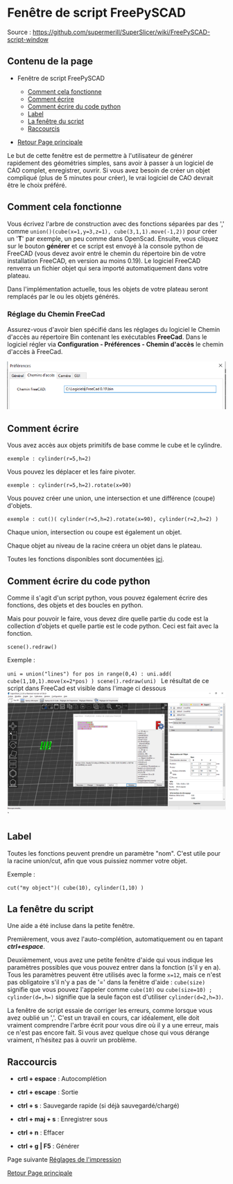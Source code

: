 # Fenêtre de script FreePySCAD

Source : <https://github.com/supermerill/SuperSlicer/wiki/FreePySCAD-script-window>

## Contenu de la page

* Fenêtre de script FreePySCAD
	* [Comment cela fonctionne](#comment-cela-fonctionne)
	* [Comment écrire](#comment-écrire)
	* [Comment écrire du code python](#comment-écrire-du-code-python)
	* [Label](#label)
	* [La fenêtre du script](#la-fenêtre-du-script)
	* [Raccourcis](#raccourcis)

* [Retour Page principale](../superslicer.md)


Le but de cette fenêtre est de permettre à l'utilisateur de générer rapidement des géométries simples, sans avoir à passer à un logiciel de CAO complet, enregistrer, ouvrir. Si vous avez besoin de créer un objet compliqué (plus de 5 minutes pour créer), le vrai logiciel de CAO devrait être le choix préféré.

## Comment cela fonctionne

Vous écrivez l'arbre de construction avec des fonctions séparées par des ',' comme `union()(cube(x=1,y=3,z=1), cube(3,1,1).move(-1,2))` pour créer un '**T**' par exemple, un peu comme dans OpenScad. Ensuite, vous cliquez sur le bouton **générer** et ce script est envoyé à la console python de FreeCAD (vous devez avoir entré le chemin du répertoire bin de votre installation FreeCAD, en version au moins 0.19). Le logiciel FreeCAD renverra un fichier objet qui sera importé automatiquement dans votre plateau.

Dans l'implémentation actuelle, tous les objets de votre plateau seront remplacés par le ou les objets générés.

### Réglage du Chemin FreeCad

Assurez-vous d'avoir bien spécifié dans les réglages du logiciel le Chemin d'accès au répertoire Bin contenant les exécutables **FreeCad**. Dans le logiciel régler via **Configuration - Préférences - Chemin d'accès** le chemin d'accès à FreeCad.

![Préférence Chemin d'accès](images/002.png)

## Comment écrire

Vous avez accès aux objets primitifs de base comme le cube et le cylindre.

	exemple : cylinder(r=5,h=2)

Vous pouvez les déplacer et les faire pivoter.

	exemple : cylinder(r=5,h=2).rotate(x=90)

Vous pouvez créer une union, une intersection et une différence (coupe) d'objets.

	exemple : cut()( cylinder(r=5,h=2).rotate(x=90), cylinder(r=2,h=2) )

Chaque union, intersection ou coupe est également un objet.

Chaque objet au niveau de la racine créera un objet dans le plateau.

Toutes les fonctions disponibles sont documentées [ici](https://github.com/supermerill/FreePySCAD).

## Comment écrire du code python

Comme il s'agit d'un script python, vous pouvez également écrire des fonctions, des objets et des boucles en python.

Mais pour pouvoir le faire, vous devez dire quelle partie du code est la collection d'objets et quelle partie est le code python. Ceci est fait avec la fonction.

	scene().redraw()

Exemple :

`uni = union("lines")
for pos in range(0,4) :
    uni.add( cube(1,10,1).move(x=2*pos) )
scene().redraw(uni)
`
Le résultat de ce script dans FreeCad est visible dans l'image ci dessous
![Résultat script](images/001.png)`
 
 
## Label
Toutes les fonctions peuvent prendre un paramètre "nom". C'est utile pour la racine union/cut, afin que vous puissiez nommer votre objet.

Exemple :

	cut("my object")( cube(10), cylinder(1,10) )

## La fenêtre du script
Une aide a été incluse dans la petite fenêtre.

Premièrement, vous avez l'auto-complétion, automatiquement ou en tapant _**ctrl+espace**_.

Deuxièmement, vous avez une petite fenêtre d'aide qui vous indique les paramètres possibles que vous pouvez entrer dans la fonction (s'il y en a). Tous les paramètres peuvent être utilisés avec la forme `x=12`, mais ce n'est pas obligatoire s'il n'y a pas de '=' dans la fenêtre d'aide : `cube(size)` signifie que vous pouvez l'appeler comme `cube(10)` ou `cube(size=10) ; cylinder(d=,h=)` signifie que la seule façon est d'utiliser `cylinder(d=2,h=3)`.

La fenêtre de script essaie de corriger les erreurs, comme lorsque vous avez oublié un ','. C'est un travail en cours, car idéalement, elle doit vraiment comprendre l'arbre écrit pour vous dire où il y a une erreur, mais ce n'est pas encore fait. Si vous avez quelque chose qui vous dérange vraiment, n'hésitez pas à ouvrir un problème.

## Raccourcis
- **crtl + espace** : Autocomplétion

- **ctrl + escape** : Sortie

- **ctrl + s** : Sauvegarde rapide (si déjà sauvegardé/chargé)

- **ctrl + maj + s** : Enregistrer sous

- **ctrl + n** : Effacer

- **ctrl + g | F5** : Générer



Page suivante [Réglages de l'impression](../print_settings/print_settings.md)


[Retour Page principale](../superslicer.md)
